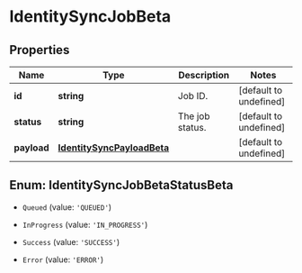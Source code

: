 # IdentitySyncJobBeta

## Properties

Name | Type | Description | Notes
------------ | ------------- | ------------- | -------------
**id** | **string** | Job ID. | [default to undefined]
**status** | **string** | The job status. | [default to undefined]
**payload** | [**IdentitySyncPayloadBeta**](IdentitySyncPayloadBeta.md) |  | [default to undefined]



## Enum: IdentitySyncJobBetaStatusBeta


* `Queued` (value: `'QUEUED'`)

* `InProgress` (value: `'IN_PROGRESS'`)

* `Success` (value: `'SUCCESS'`)

* `Error` (value: `'ERROR'`)



